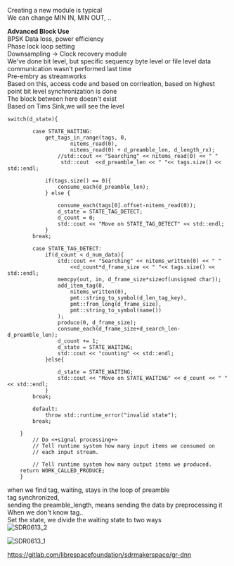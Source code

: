 
Creating a new module is typical <br/>
We can change MIN IN, MIN OUT, .. <br/>

**Advanced Block Use** <br/>
BPSK Data loss, power efficiency <br/>
Phase lock loop setting <br/>
Downsampling -> Clock recovery module <br/>
We've done bit level, but specific sequency byte level or file level data communication wasn't performed last time <br/>
Pre-embry as streamworks <br/>
Based on this, access code and based on corrleation, based on highest point bit level synchronization is done <br/>
The block between here doesn't exist <br/>
Based on Tims Sink,we will see the level <br/>
```
switch(d_state){
		
		case STATE_WAITING:
			get_tags_in_range(tags, 0,
					nitems_read(0),
					nitems_read(0) + d_preamble_len, d_length_rx);
				//std::cout << "Searching" << nitems_read(0) << " " 
				 std::cout	<<d_preamble_len << " "<< tags.size() << std::endl;
			
			if(tags.size() == 0){
				consume_each(d_preamble_len);
			} else {

				consume_each(tags[0].offset-nitems_read(0));
				d_state = STATE_TAG_DETECT;
				d_count = 0;
				std::cout << "Move on STATE_TAG_DETECT" << std::endl;
			}
		break;

		case STATE_TAG_DETECT:
			if(d_count < d_num_data){
				std::cout << "Searching" << nitems_written(0) << " " 
					<<d_count*d_frame_size << " "<< tags.size() << std::endl;
				memcpy(out, in, d_frame_size*sizeof(unsigned char));
				add_item_tag(0,
					nitems_written(0),
					pmt::string_to_symbol(d_len_tag_key),
					pmt::from_long(d_frame_size),
					pmt::string_to_symbol(name())
				);
				produce(0, d_frame_size);
				consume_each(d_frame_size+d_search_len-d_preamble_len);
				d_count += 1;
				d_state = STATE_WAITING;
				std::cout << "counting" << std::endl;
			}else{

				d_state = STATE_WAITING;
				std::cout << "Move on STATE_WAITING" << d_count << " " << std::endl;
			}
		break;

		default:
			throw std::runtime_error("invalid state");
		break;
			
	}
        // Do <+signal processing+>
        // Tell runtime system how many input items we consumed on
        // each input stream.

        // Tell runtime system how many output items we produced.
	return WORK_CALLED_PRODUCE;
    }
```

when we find tag, waiting, stays in the loop of preamble <br/>
tag synchronized, <br/>
sending the preamble_length, means sending the data by preprocessing it <br/>
When we don't know tag.. <br/>
Set the state, we divide the waiting state to two ways <br/>
![SDR0613_2](https://github.com/growingpenguin/growingpenguin.github.io/assets/110277903/33c65036-358c-4e19-9e66-bd62fcdfc5ad) <br/>

![SDR0613_1](https://github.com/growingpenguin/growingpenguin.github.io/assets/110277903/ffdf925d-c9a0-4d1b-b70f-6c0ede2614f2) <br/>

https://gitlab.com/librespacefoundation/sdrmakerspace/gr-dnn <br/>
